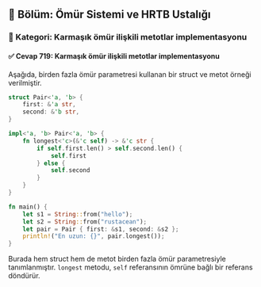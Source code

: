 ## 📘 Bölüm: Ömür Sistemi ve HRTB Ustalığı  
### 🔹 Kategori: Karmaşık ömür ilişkili metotlar implementasyonu  
#### ✅ Cevap 719: Karmaşık ömür ilişkili metotlar implementasyonu

Aşağıda, birden fazla ömür parametresi kullanan bir struct ve metot örneği verilmiştir.

```rust
struct Pair<'a, 'b> {
    first: &'a str,
    second: &'b str,
}

impl<'a, 'b> Pair<'a, 'b> {
    fn longest<'c>(&'c self) -> &'c str {
        if self.first.len() > self.second.len() {
            self.first
        } else {
            self.second
        }
    }
}

fn main() {
    let s1 = String::from("hello");
    let s2 = String::from("rustacean");
    let pair = Pair { first: &s1, second: &s2 };
    println!("En uzun: {}", pair.longest());
}
```

Burada hem struct hem de metot birden fazla ömür parametresiyle tanımlanmıştır. `longest` metodu, `self` referansının ömrüne bağlı bir referans döndürür.
